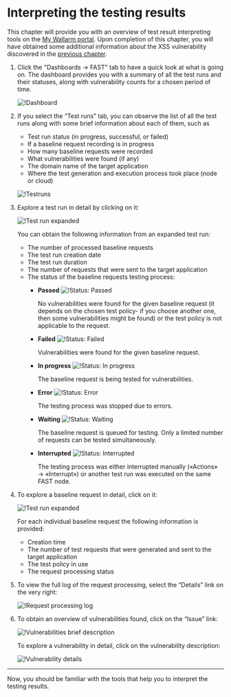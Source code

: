 [img-dashboard]:            ../../images/fast/qsg/common/test-interpretation/25-qsg-fast-test-int-dashboard.png
[img-testrun]:              ../../images/fast/qsg/common/test-interpretation/27-qsg-fast-test-int-testrun-screen.png
[img-test-run-expanded]:    ../../images/fast/qsg/common/test-interpretation/28-qsg-fast-testrun-opened.png
[img-status-passed]:        ../../images/fast/qsg/common/test-interpretation/passed-colored.png
[img-status-failed]:        ../../images/fast/qsg/common/test-interpretation/failed-colored.png
[img-status-inprogress]:    ../../images/fast/qsg/common/test-interpretation/in-progress.png
[img-status-error]:         ../../images/fast/qsg/common/test-interpretation/error-colored.png
[img-status-waiting]:       ../../images/fast/qsg/common/test-interpretation/waiting-colored.png
[img-status-interrupted]:   ../../images/fast/qsg/common/test-interpretation/interrupted-colored.png
[img-testrun-expanded]:     ../../images/fast/qsg/common/test-interpretation/29-qsg-fast-test-int-testrun-expanded.png
[img-log]:                  ../../images/fast/qsg/common/test-interpretation/30-qsg-fast-test-int-testrun-log.png
[img-vuln-description]:     ../../images/fast/qsg/common/test-interpretation/31-qsg-fast-test-int-events-vuln-description.png     
[img-vuln-details]:         ../../images/fast/qsg/common/test-interpretation/32-qsg-fast-int-issue-details.png

[link-previous-chapter]:    test-run.md
[link-wl-console]:          https://us1.my.wallarm.com
[link-how-to-search]:       https://docs.wallarm.com/en/user-en/use-search-en.html    

    
    
#   Interpreting the testing results

This chapter will provide you with an overview of test result interpreting tools on the [My Wallarm portal][link-wl-console]. Upon completion of this chapter, you will have obtained some additional information about the XSS vulnerability discovered in the [previous chapter][link-previous-chapter].

1.  Click the "Dashboards → FAST" tab to have a quick look at what is going on. The dashboard provides you with a summary of all the test runs and their statuses, along with vulnerability counts for a chosen period of time.

    ![!Dashboard][img-dashboard]

    <!-- You can use an event search tool as well. To do that, select the “Events” tab, and enter the necessary request into the search box. Help is available through the link “How to search”, which is located near the search box.   -->

    <!-- See the [link][link-how-to-search] for more information about using the search tool. -->

2.  If you select the “Test runs” tab, you can observe the list of all the test runs along with some brief information about each of them, such as
    -   Test run status (in progress, successful, or failed)
    -   If a baseline request recording is in progress
    -   How many baseline requests were recorded
    -   What vulnerabilities were found (if any)
    -   The domain name of the target application
    -   Where the test generation and execution process took place (node or cloud)

    ![!Testruns][img-testrun]

3.  Explore a test run in detail by clicking on it:

    ![!Test run expanded][img-test-run-expanded]

    You can obtain the following information from an expanded test run:
    -   The number of processed baseline requests
    -   The test run creation date
    -   The test run duration
    -   The number of requests that were sent to the target application
    -   The status of the baseline requests testing process:
        -   **Passed** ![!Status: Passed][img-status-passed]
        
            No vulnerabilities were found for the given baseline request (it depends on the chosen test policy- if you choose another one, then some vulnerabilities might be found) or the test policy is not applicable to the request.
        
        -   **Failed** ![!Status: Failed][img-status-failed]  
        
            Vulnerabilities were found for the given baseline request.
            
        -   **In progress** ![!Status: In progress][img-status-inprogress]
              
            The baseline request is being tested for vulnerabilities.
            
        -   **Error** ![!Status: Error][img-status-error]  
            
            The testing process was stopped due to errors.
            
        -   **Waiting** ![!Status: Waiting][img-status-waiting]      
        
            The baseline request is queued for testing. Only a limited number of requests can be tested simultaneously. 
            
        -   **Interrupted** ![!Status: Interrupted][img-status-interrupted]
        
            The testing process was either interrupted manually («Actions» → «Interrupt») or another test run was executed on the same FAST node.   

4.  To explore a baseline request in detail, click on it:

    ![!Test run expanded][img-testrun-expanded]
    
    For each individual baseline request the following information is provided:
    -   Creation time
    -   The number of test requests that were generated and sent to the target application
    -   The test policy in use
    -   The request processing status

5.  To view the full log of the request processing, select the “Details” link on the very right:

    ![!Request processing log][img-log]

6.  To obtain an overview of vulnerabilities found, click on the “Issue” link:

    ![!Vulnerabilities brief description][img-vuln-description]

    To explore a vulnerability in detail, click on the vulnerability description:

    ![!Vulnerability details][img-vuln-details]
            
            
---------
    
        
Now, you should be familiar with the tools that help you to interpret the testing results.
    

